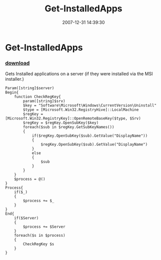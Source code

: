 ﻿---
pid:            95
parent:         0
children:       
poster:         BSonPosh
title:          Get-InstalledApps
date:           2007-12-31 14:39:30
description:    Gets Installed applications on a server (if they were installed via the MSI installer.)
format:         posh
---

# Get-InstalledApps

### [download](95.ps1)  

Gets Installed applications on a server (if they were installed via the MSI installer.)

```posh
Param([string]$server)
Begin{
    function CheckRegKey{
        param([string]$srv)
        $key = "Software\Microsoft\Windows\CurrentVersion\Uninstall"
        $type = [Microsoft.Win32.RegistryHive]::LocalMachine
        $regKey = [Microsoft.Win32.RegistryKey]::OpenRemoteBaseKey($type, $Srv)
        $regKey = $regKey.OpenSubKey($key)
        foreach($sub in $regKey.GetSubKeyNames())
        {
            if($regKey.OpenSubKey($sub).GetValue("DisplayName"))
            {
                $regKey.OpenSubKey($sub).GetValue("DisplayName")                
            }
            else
            {
                $sub
            }
        }
    }
    $process = @()
}
Process{
    if($_)
    {
        $process += $_
    }
}
End{
    if($Server)
    {
        $process += $Server
    }
    foreach($s in $process)
    {
        CheckRegKey $s
    }
}
```
